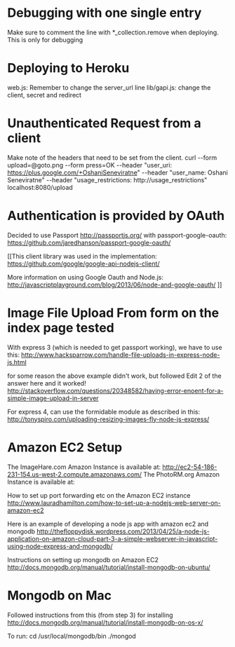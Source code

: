 Debugging with one single entry
=============================
Make sure to comment the line with *_collection.remove when deploying.
This is only for debugging


Deploying to Heroku
====================
web.js: Remember to change the server_url line
lib/gapi.js: change the client, secret and redirect


Unauthenticated Request from a client
=======================================
Make note of the headers that need to be set from the client.
 curl --form upload=@goto.png --form press=OK --header "user_uri: https://plus.google.com/+OshaniSeneviratne" --header "user_name: Oshani Seneviratne" --header "usage_restrictions: http://usage_restrictions" localhost:8080/upload


Authentication is provided by OAuth
====================================
Decided to use Passport http://passportjs.org/
with passport-google-oauth: https://github.com/jaredhanson/passport-google-oauth/

[[This client library was used in the implementation:
https://github.com/google/google-api-nodejs-client/

More information on using Google Oauth and Node.js:
http://javascriptplayground.com/blog/2013/06/node-and-google-oauth/
]]


Image File Upload From form on the index page tested
=====================================================
With express 3 (which is needed to get passport working), we have to use this:
http://www.hacksparrow.com/handle-file-uploads-in-express-node-js.html

for some reason the above example didn't work, but followed Edit 2 of the answer here and it worked!
http://stackoverflow.com/questions/20348582/having-error-enoent-for-a-simple-image-upload-in-server

For express 4, can use the formidable module as described in this: 
http://tonyspiro.com/uploading-resizing-images-fly-node-js-express/


Amazon EC2 Setup
=================
The ImageHare.com Amazon Instance is available at: http://ec2-54-186-231-154.us-west-2.compute.amazonaws.com/
The PhotoRM.org Amazon Instance is available at: 

How to set up port forwarding etc on the Amazon EC2 instance
http://www.lauradhamilton.com/how-to-set-up-a-nodejs-web-server-on-amazon-ec2

Here is an example of developing a node js app with amazon ec2 and mongodb
http://thefloppydisk.wordpress.com/2013/04/25/a-node-js-application-on-amazon-cloud-part-3-a-simple-webserver-in-javascript-using-node-express-and-mongodb/

Instructions on setting up mongodb on Amazon EC2
http://docs.mongodb.org/manual/tutorial/install-mongodb-on-ubuntu/

Mongodb on Mac
==============
Followed instructions from this (from step 3) for installing
http://docs.mongodb.org/manual/tutorial/install-mongodb-on-os-x/

To run:
cd /usr/local/mongodb/bin
./mongod

